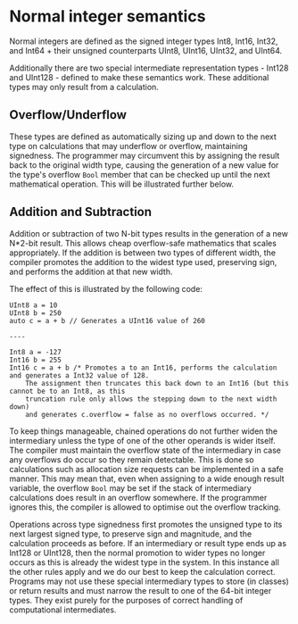 # Normal integer semantics

Normal integers are defined as the signed integer types Int8, Int16, Int32, and Int64 + their unsigned counterparts UInt8, UInt16, UInt32, and UInt64.

Additionally there are two special intermediate representation types - Int128 and UInt128 - defined to make these semantics work. These additional types may only result from a calculation.

## Overflow/Underflow

These types are defined as automatically sizing up and down to the next type on calculations that may underflow or overflow, maintaining signedness.
The programmer may circumvent this by assigning the result back to the original width type, causing the generation of a new value for the type's
overflow `Bool` member that can be checked up until the next mathematical operation. This will be illustrated further below.

## Addition and Subtraction

Addition or subtraction of two N-bit types results in the generation of a new N*2-bit result.
This allows cheap overflow-safe mathematics that scales appropriately.
If the addition is between two types of different width, the compiler promotes the addition to the widest type used,
preserving sign, and performs the addition at that new width.

The effect of this is illustrated by the following code:

```mangrove
UInt8 a = 10
UInt8 b = 250
auto c = a + b // Generates a UInt16 value of 260

----

Int8 a = -127
Int16 b = 255
Int16 c = a + b /* Promotes a to an Int16, performs the calculation and generates a Int32 value of 128.
    The assignment then truncates this back down to an Int16 (but this cannot be to an Int8, as this
    truncation rule only allows the stepping down to the next width down)
    and generates c.overflow = false as no overflows occurred. */
```

To keep things manageable, chained operations do not further widen the intermediary unless the type of one of the
other operands is wider itself. The compiler must maintain the overflow state of the intermediary in case any overflows
do occur so they remain detectable. This is done so calculations such as allocation size requests can be implemented
in a safe manner. This may mean that, even when assigning to a wide enough result variable, the overflow `Bool` may
be set if the stack of intermediary calculations does result in an overflow somewhere.
If the programmer ignores this, the compiler is allowed to optimise out the overflow tracking.

Operations across type signedness first promotes the unsigned type to its next largest signed type, to preserve sign
and magnitude, and the calculation proceeds as before. If an intermediary or result type ends up as Int128 or UInt128,
then the normal promotion to wider types no longer occurs as this is already the widest type in the system. In this
instance all the other rules apply and we do our best to keep the calculation correct. Programs may not use these
special intermediary types to store (in classes) or return results and must narrow the result to one of the 64-bit
integer types. They exist purely for the purposes of correct handling of computational intermediates.
